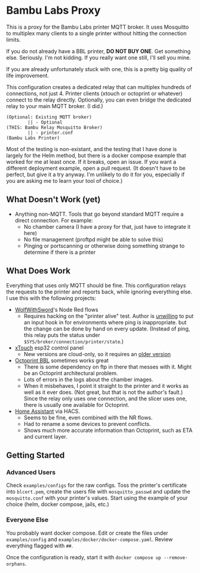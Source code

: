 # Bambu Labs Proxy

This is a proxy for the Bambu Labs printer MQTT broker. It uses Mosquitto to multiplex many clients to a single printer without hitting the connection limits. 

If you do not already have a BBL printer, **DO NOT BUY ONE**. Get something else. Seriously. I'm not kidding. If you really want one still, I'll sell you mine.

If you are already unfortunately stuck with one, this is a pretty big quality of life improvement.

This configuration creates a dedicated relay that can multiplex hundreds of connections, not just 4. Printer clients (xtouch or octoprint or whatever) connect to the relay directly. Optionally, you can even bridge the dedicated relay to your main MQTT broker. (I did.)

    (Optional: Existing MQTT broker)
            || - Optional
    (THIS: Bambu Relay Mosquitto Broker)
            || - printer.conf
    (Bambu Labs Printer)

Most of the testing is non-existant, and the testing that I have done is largely for the Helm method, but there is a docker compose example that worked for me at least once. If it breaks, open an issue. If you want a different deployment example, open a pull request. (It doesn't have to be perfect, but give it a try anyway. I'm unlikely to do it for you, especially if you are asking me to learn your tool of choice.)

## What Doesn't Work (yet)

- Anything non-MQTT. Tools that go beyond standard MQTT require a direct connection. For example:
  - No chamber camera (I have a proxy for that, just have to integrate it here)
  - No file management (proftpd might be able to solve this)
  - Pinging or portscanning or otherwise doing something strange to determine if there is a printer

## What Does Work

Everything that uses only MQTT should be fine. This configuration relays the requests to the printer and reports back, while ignoring everything else. I use this with the following projects:

- [WolfWithSword](https://github.com/WolfwithSword/Bambu-HomeAssistant-Flows)'s Node Red flows
  - Requires hacking on the "printer alive" test. Author is [unwilling](https://github.com/WolfwithSword/Bambu-HomeAssistant-Flows/issues/15#issuecomment-2466936542) to put an input hook in for environments where ping is inappropriate. but the change can be done by hand on every update. (Instead of ping, this relay puts the status under `$SYS/broker/connection/printer/state`.)
- [xTouch](https://github.com/xperiments-in/xtouch) esp32 control panel
  - New versions are cloud-only, so it requires an [older version](https://github.com/xperiments-in/xtouch/issues/130)
- [Octoprint BBL](https://github.com/jneilliii/OctoPrint-BambuPrinter/) sometimes works great
  - There is some dependency on ftp in there that messes with it. Might be an Octoprint architectural problem.
  - Lots of errors in the logs about the chamber images.
  - When it misbehaves, I point it straight to the printer and it works as well as it ever does. (Not great, but that is not the author's fault.) Since the relay only uses one connection, and the slicer uses one, there is usually one available for Octoprint.
- [Home Assistant](https://github.com/greghesp/ha-bambulab) via HACS.
  - Seems to be fine, even combined with the NR flows.
  - Had to rename a some devices to prevent conflicts.
  - Shows much more accurate information than Octoprint, such as ETA and current layer.

## Getting Started

### Advanced Users
Check `examples/configs` for the raw configs. Toss the printer's certificate into `blcert.pem`, create the users file with `mosquitto_passwd` and update the `mosquitto.conf` with your printer's values. Start using the example of your choice (helm, docker compose, jails, etc.)

### Everyone Else
You probably want docker compose. Edit or create the files under `examples/config` and `examples/docker/docker-compose.yaml`. Review everything flagged with `##`.

Once the configuration is ready, start it with `docker compose up --remove-orphans`.
